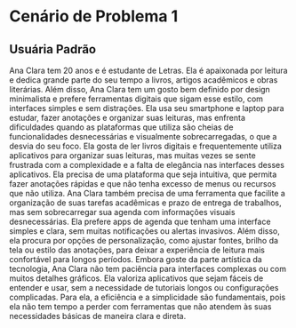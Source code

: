 # Cenário de Problema 1

## Usuária Padrão

Ana Clara tem 20 anos e é estudante de Letras. Ela é apaixonada por leitura e dedica grande parte do seu tempo a livros, artigos acadêmicos e obras literárias. Além disso, Ana Clara tem um gosto bem definido por design minimalista e prefere ferramentas digitais que sigam esse estilo, com interfaces simples e sem distrações. Ela usa seu smartphone e laptop para estudar, fazer anotações e organizar suas leituras, mas enfrenta dificuldades quando as plataformas que utiliza são cheias de funcionalidades desnecessárias e visualmente sobrecarregadas, o que a desvia do seu foco. Ela gosta de ler livros digitais e frequentemente utiliza aplicativos para organizar suas leituras, mas muitas vezes se sente frustrada com a complexidade e a falta de elegância nas interfaces desses aplicativos. Ela precisa de uma plataforma que seja intuitiva, que permita fazer anotações rápidas e que não tenha excesso de menus ou recursos que não utiliza. Ana Clara também precisa de uma ferramenta que facilite a organização de suas tarefas acadêmicas e prazo de entrega de trabalhos, mas sem sobrecarregar sua agenda com informações visuais desnecessárias. Ela prefere apps de agenda que tenham uma interface simples e clara, sem muitas notificações ou alertas invasivos. Além disso, ela procura por opções de personalização, como ajustar fontes, brilho da tela ou estilo das anotações, para deixar a experiência de leitura mais confortável para longos períodos. Embora goste da parte artística da tecnologia, Ana Clara não tem paciência para interfaces complexas ou com muitos detalhes gráficos. Ela valoriza aplicativos que sejam fáceis de entender e usar, sem a necessidade de tutoriais longos ou configurações complicadas. Para ela, a eficiência e a simplicidade são fundamentais, pois ela não tem tempo a perder com ferramentas que não atendem às suas necessidades básicas de maneira clara e direta.
